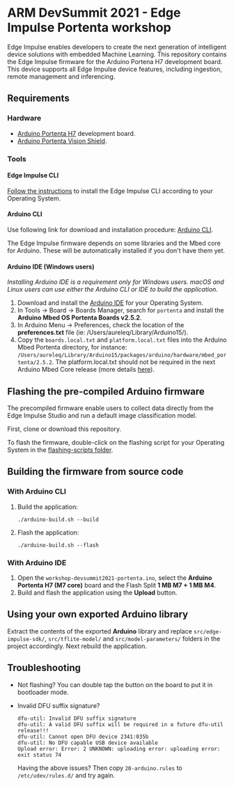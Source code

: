 # ARM DevSummit 2021 - Edge Impulse Portenta workshop

Edge Impulse enables developers to create the next generation of intelligent device solutions with embedded Machine Learning. This repository contains the Edge Impulse firmware for the Arduino Portena H7 development board. This device supports all Edge Impulse device features, including ingestion, remote management and inferencing.

## Requirements

### Hardware

* [Arduino Portenta H7](https://store.arduino.cc/portenta-h7) development board.
* [Arduino Portenta Vision Shield](https://store.arduino.cc/portenta-vision-shield).

### Tools

#### Edge Impulse CLI

[Follow the instructions](https://docs.edgeimpulse.com/docs/cli-installation) to install the Edge Impulse CLI according to your Operating System.

#### Arduino CLI

Use following link for download and installation procedure: [Arduino CLI](https://arduino.github.io/arduino-cli/installation/).

The Edge Impulse firmware depends on some libraries and the Mbed core for Arduino. These will be automatically installed if you don't have them yet.

#### Arduino IDE (Windows users)

_Installing Arduino IDE is a requirement only for Windows users. macOS and Linux users can use either the Arduino CLI or IDE to build the application._

1. Download and install the [Arduino IDE](https://www.arduino.cc/en/software) for your Operating System.
1. In Tools -> Board -> Boards Manager, search for `portenta` and install the **Arduino Mbed OS Portenta Boards v2.5.2**.
1. In Arduino Menu -> Preferences, check the location of the **preferences.txt** file (ie: /Users/aureleq/Library/Arduino15/).
1.  Copy the `boards.local.txt` and `platform.local.txt` files into the Arduino Mbed Portenta directory, for instance:
`/Users/aureleq/Library/Arduino15/packages/arduino/hardware/mbed_portenta/2.5.2`. The platform.local.txt should not be required in the next Arduino Mbed Core release (more details [here](https://github.com/arduino/ArduinoCore-mbed/pull/333)).


## Flashing the pre-compiled Arduino firmware

The precompiled firmware enable users to collect data directly from the Edge Impulse Studio and run a default image classification model.

First, clone or download this repository.

To flash the firmware, double-click on the flashing script for your Operating System in the [flashing-scripts folder](flashing-scripts/).

## Building the firmware from source code

### With Arduino CLI

1. Build the application:

    ```
    ./arduino-build.sh --build
    ```

1. Flash the application:

    ```
    ./arduino-build.sh --flash
    ```

### With Arduino IDE

1. Open the `workshop-devsummit2021-portenta.ino`, select the **Arduino Portenta H7 (M7 core)** board and the Flash Split **1 MB M7 +  1 MB M4**.
1. Build and flash the application using the **Upload** button.

## Using your own exported Arduino library

Extract the contents of the exported **Arduino** library and replace `src/edge-impulse-sdk/`, `src/tflite-model/` and `src/model-parameters/` folders in the project
accordingly. Next rebuild the application.

## Troubleshooting

* Not flashing? You can double tap the button on the board to put it in bootloader mode.
* Invalid DFU suffix signature?

    ```
    dfu-util: Invalid DFU suffix signature
    dfu-util: A valid DFU suffix will be required in a future dfu-util release!!!
    dfu-util: Cannot open DFU device 2341:035b
    dfu-util: No DFU capable USB device available
    Upload error: Error: 2 UNKNOWN: uploading error: uploading error: exit status 74
    ```

    Having the above issues? Then copy `20-arduino.rules` to `/etc/udev/rules.d/` and try again.
